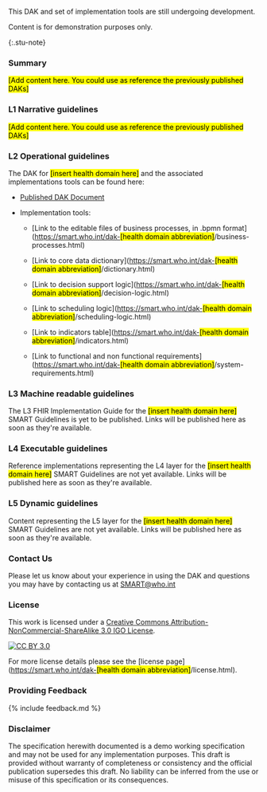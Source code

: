 <!---Note: Please keep the div below in the main branch and when publishing the pre-release version of the DAK (v0.9.9). For official published versions, please delete the div from the file.-->
<div>
<p> This DAK and set of implementation tools are still undergoing development. </p>
<p> Content is for demonstration purposes only. </p>
</div>{:.stu-note}


### Summary 
<mark>[Add content here. You could use as reference the previously published DAKs]</mark>

### L1 Narrative guidelines
<mark>[Add content here. You could use as reference the previously published DAKs]</mark>

### L2 Operational guidelines
The DAK for <mark>[insert health domain here]</mark> and the associated implementations tools can be found here:

<!-- insert the IRIS link inside the parentheses below. The link is available only after the PDF is published on WHO IRIS. --->
- [Published DAK Document]()

<!-- insert the link to each implementation tool inside the corresponding parentheses below. Replace "<mark>[health domain abbreviation]</mark>" with the appropriate health domain abbreviation. --->

- Implementation tools:

   - [Link to the editable files of business processes, in .bpmn format](https://smart.who.int/dak-<mark>[health domain abbreviation]</mark>/business-processes.html)
   
   - [Link to core data dictionary](https://smart.who.int/dak-<mark>[health domain abbreviation]</mark>/dictionary.html)
 
   - [Link to decision support logic](https://smart.who.int/dak-<mark>[health domain abbreviation]</mark>/decision-logic.html) 

   - [Link to scheduling logic](https://smart.who.int/dak-<mark>[health domain abbreviation]</mark>/scheduling-logic.html)

   - [Link to indicators table](https://smart.who.int/dak-<mark>[health domain abbreviation]</mark>/indicators.html)
 
   - [Link to functional and non functional requirements](https://smart.who.int/dak-<mark>[health domain abbreviation]</mark>/system-requirements.html)

   

### L3 Machine readable guidelines
The L3 FHIR Implementation Guide for the <mark>[insert health domain here]</mark> SMART Guidelines is yet to be published. Links will be published here as soon as they're available.

### L4 Executable guidelines
Reference implementations representing the L4 layer for the <mark>[insert health domain here]</mark> SMART Guidelines are not yet available. Links will be published here as soon as they're available.

### L5 Dynamic guidelines
Content representing the L5 layer for the <mark>[insert health domain here]</mark> SMART Guidelines are not yet available. Links will be published here as soon as they're available.

### Contact Us
<p>Please let us know about your experience in using the DAK and questions you may have by contacting us at <a href= "mailto:SMART@who.int?subject = DAK Feedback">SMART@who.int</a></p>

### License
This work is licensed under a
[Creative Commons Attribution-NonCommercial-ShareAlike 3.0 IGO License][cc-by].

[![CC BY 3.0][cc-by-image]][cc-by]

[cc-by]: http://creativecommons.org/licenses/by-nc-sa/3.0/igo/
[cc-by-image]: https://i.creativecommons.org/l/by-nc-sa/3.0/igo/88x31.png
[cc-by-shield]: https://img.shields.io/badge/License-CC%20BY%203.0-lightgrey.svg

For more license details please see the [license page](https://smart.who.int/dak-<mark>[health domain abbreviation]</mark>/license.html).

### Providing Feedback
{% include feedback.md %}

<!---Note: Please keep the dsiclaimer note below in the main branch and when publishing the pre-release version of the DAK (v0.9.9). For official published versions, please delete the note from the file.-->
### Disclaimer
The specification herewith documented is a demo working specification and may not be used for any implementation purposes. This draft is provided without warranty of completeness or consistency and the official publication supersedes this draft. No liability can be inferred from the use or misuse of this specification or its consequences.
